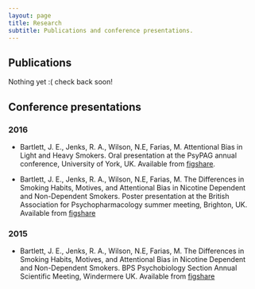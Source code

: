 ```yaml
---
layout: page
title: Research
subtitle: Publications and conference presentations.
---
```


## Publications 
Nothing yet :( check back soon! 

## Conference presentations 

 ### 2016
- Bartlett, J. E., Jenks, R. A., Wilson, N.E, Farias, M. Attentional Bias in Light and Heavy Smokers. Oral presentation at the PsyPAG annual conference, University of York, UK. Available from [figshare](https://figshare.com/articles/PsyPag_2016_presentation_Attentional_bias_in_light_and_heavy_smokers/3501641). 

- Bartlett, J. E., Jenks, R. A., Wilson, N.E, Farias, M. The Differences in Smoking Habits, Motives, and Attentional Bias in Nicotine Dependent and Non-Dependent Smokers. Poster presentation at the British Association for Psychopharmacology summer meeting, Brighton, UK. Available from [figshare](https://figshare.com/articles/The_difference_in_smoking_habits_motives_and_attentional_bias_in_nicotine_dependent_and_non-dependent_smokers/3420847)

 ### 2015
- Bartlett, J. E., Jenks, R. A., Wilson, N.E, Farias, M. The Differences in Smoking Habits, Motives, and Attentional Bias in Nicotine Dependent and Non-Dependent Smokers. BPS Psychobiology Section Annual Scientific Meeting, Windermere UK. Available from [figshare](https://figshare.com/articles/Attentional_Bias_in_Nicotine_Dependent_and_Non_Dependent_Smokers/3188959) 
